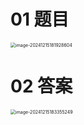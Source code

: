 # 01 题目

<img src="https://cvp.oss-cn-shanghai.aliyuncs.com/202412151819669.png" alt="image-20241215181928604" style="zoom:50%;" />





# 02 答案

<img src="https://cvp.oss-cn-shanghai.aliyuncs.com/202412151833324.png" alt="image-20241215183355249" style="zoom:50%;" />
